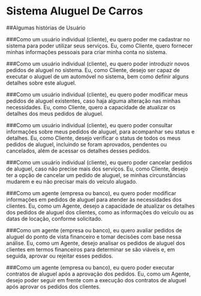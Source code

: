 # Sistema Aluguel De Carros

##Algumas histórias de Usuário

###Como um usuário individual (cliente), eu quero poder me cadastrar no sistema para poder utilizar seus serviços.
Eu, como Cliente, quero fornecer minhas informações pessoais para criar minha conta no sistema.<br>

###Como um usuário individual (cliente), eu quero poder introduzir novos pedidos de aluguel no sistema.
Eu, como Cliente, desejo ser capaz de executar o aluguel de um automóvel no sistema, bem como definir alguns detalhes sobre este aluguel.

###Como um usuário individual (cliente), eu quero poder modificar meus pedidos de aluguel existentes, caso haja alguma alteração nas minhas necessidades.
Eu, como Cliente, quero a capacidade de atualizar os detalhes dos meus pedidos de aluguel.

###Como um usuário individual (cliente), eu quero poder consultar informações sobre meus pedidos de aluguel, para acompanhar seu status e detalhes.
Eu, como Cliente, desejo verificar o status de todos os meus pedidos de aluguel, incluindo se foram aprovados, pendentes ou cancelados, além de acessar os detalhes desses pedidos.

###Como um usuário individual (cliente), eu quero poder cancelar pedidos de aluguel, caso não precise mais dos serviços.
Eu, como Cliente, desejo ter a opção de cancelar um pedido de aluguel, se minhas circunstâncias mudarem e eu não precisar mais do veículo alugado.

###Como um agente (empresa ou banco), eu quero poder modificar informações em pedidos de aluguel para atender às necessidades dos clientes.
Eu, como um Agente, desejo a capacidade de atualizar os detalhes dos pedidos de aluguel dos clientes, como as informações do veículo ou as datas de locação, conforme solicitado.

###Como um agente (empresa ou banco), eu quero avaliar pedidos de aluguel do ponto de vista financeiro e tomar decisões com base nessa análise.
Eu, como um Agente, desejo analisar os pedidos de aluguel dos clientes em termos financeiros para determinar se são viáveis e, em seguida, aprovar ou rejeitar esses pedidos.

###Como um agente (empresa ou banco), eu quero poder executar contratos de aluguel após a aprovação dos pedidos.
Eu, como um Agente, desejo poder seguir em frente com a execução dos contratos de aluguel após aprovar os pedidos dos clientes.
